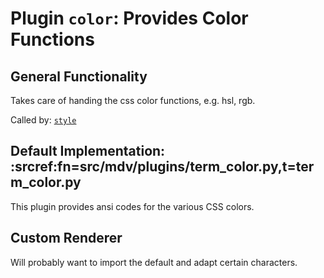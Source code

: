 # Plugin `color`: Provides Color Functions

## General Functionality

Takes care of handing the css color functions, e.g. hsl, rgb.

Called by: [`style`](./style.md)

## Default Implementation: :srcref:fn=src/mdv/plugins/term_color.py,t=term_color.py

This plugin provides ansi codes for the various CSS colors.


## Custom Renderer

Will probably want to import the default and adapt certain characters.
